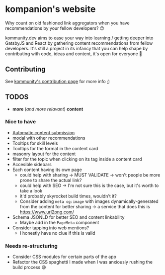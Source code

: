 # kompanion's website

Why count on old fashioned link aggregators when you have recommendations by your fellow developers? 😉

kommunity.dev aims to ease your way into learning / getting deeper into GatsbyJS and React by gathering content recommendations from fellow developers. It's still a project in its infancy that you can help shape by contributing with code, ideas and content, it's open for everyone 🌟

## Contributing

See [kommunity's contribution page](https://kommunity.dev/contributing) for more info ;)

## TODOS

- **more** (_and more relavant_) **content**

### Nice to have

- [Automatic content submission](https://github.com/kompanion/kommunity/issues/1)
- modal with other recommendations
- Tooltips for skill levels
- Tooltips for the format in the content card
- masonry layout for the content
- filter for the topic when clicking on its tag inside a content card
- Accesible sidebars
- Each content having its own page
  - could help with sharing -> MUST VALIDATE -> won't people be more prone to share the actual link?
  - could help with SEO -> I'm not sure this is the case, but it's worth to take a look
  - it'd probably skyrocket build times, wouldn't it?
  - Consider adding `meta og:image` with images dynamically-generated from the content for better sharing -> a service that does this is https://www.url2png.com/
- Schema JSONLD for better SEO and content linkability
  - Maybe add in the `PageMeta` component
- Consider tapping into web mentions?
  - I honestly have no clue if this is valid

### Needs re-structuring

- Consider CSS modules for certain parts of the app
- Refactor the CSS spaghetti I made when I was anxiously rushing the build process 😅
